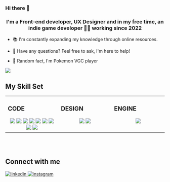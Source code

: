 ### Hi there 👋

### <div align="center">I'm a Front-end developer, UX Designer and in my free time, an indie game developer 👨‍💻 working since 2022</div>  
  
- 📚 I'm constantly expanding my knowledge through online resources.


- 🤔 Have any questions? Feel free to ask, I'm here to help!
  

- 🎲 Random fact, I'm Pokemon VGC player
   
  
<img src="https://user-images.githubusercontent.com/73097560/115834477-dbab4500-a447-11eb-908a-139a6edaec5c.gif">


## My Skill Set  
<table><tr><td valign="top" width="33%">



### CODE  
<div align="center">  
  <img src="https://img.shields.io/badge/Vue.js-35495E?style=for-the-badge&logo=vue.js&logoColor=4FC08D"/>
  <img src="https://img.shields.io/badge/React-20232A?style=for-the-badge&logo=react&logoColor=61DAFB"/>
  <img src="https://img.shields.io/badge/Angular-DD0031?style=for-the-badge&logo=angular&logoColor=white"/>
  <img src="https://img.shields.io/badge/Tailwind_CSS-38B2AC?style=for-the-badge&logo=tailwind-css&logoColor=white"/>
   <img src="https://img.shields.io/badge/Bootstrap-563D7C?style=for-the-badge&logo=bootstrap&logoColor=white"/>
   <img src="https://img.shields.io/badge/Sass-CC6699?style=for-the-badge&logo=sass&logoColor=white"/>
   <img src="https://img.shields.io/badge/JavaScript-F7DF1E?style=for-the-badge&logo=javascript&logoColor=black"/>
   <img src="https://img.shields.io/badge/C%23-239120?style=for-the-badge&logo=c-sharp&logoColor=white"/>
   <img src="https://img.shields.io/badge/Java-ED8B00?style=for-the-badge&logo=openjdk&logoColor=white"/>
  
</img>
  
</div>

</td><td valign="top" width="33%">



### DESIGN  
<div align="center">  
   <img src="https://img.shields.io/badge/Adobe%20XD-470137?style=for-the-badge&logo=Adobe%20XD&logoColor=#FF61F6"/>
   <img src="https://img.shields.io/badge/Figma-F24E1E?style=for-the-badge&logo=figma&logoColor=white"/>
</div>

</td><td valign="top" width="33%">



### ENGINE  
<div align="center">  
 <img src="https://img.shields.io/badge/Unity-100000?style=for-the-badge&logo=unity&logoColor=white"/>
  
</div>

</td></tr></table>  

<br/>  

<br/>  


## Connect with me  
<a href="www.linkedin.com/in/lorenzo-villafane" target="_blank">
<img src=https://img.shields.io/badge/linkedin-%231E77B5.svg?&style=for-the-badge&logo=linkedin&logoColor=white alt=linkedin style="margin-bottom: 5px;" />
</a>
<a href="https://www.instagram.com/lorenvillafane/" target="_blank">
<img src=https://img.shields.io/badge/instagram-%23000000.svg?&style=for-the-badge&logo=instagram&logoColor=white alt=instagram style="margin-bottom: 5px;" />
</a>  
</div>  
  

<br/>  
